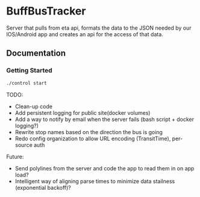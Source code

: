 # BuffBusTracker

Server that pulls from eta api, formats the data to the JSON needed by our IOS/Android app and creates an api for the access of that data.

## Documentation

### Getting Started

``` bash
./control start

```

  TODO:
  * Clean-up code
  * Add persistent logging for public site(docker volumes)
  * Add a way to notify by email when the server fails (bash script + docker logging?)
  * Rewrite stop names based on the direction the bus is going
  * Redo config organization to allow URL encoding (TransitTime), per-source auth

  Future:
  * Send polylines from the server and code the app to read them in on app load?
  * Intelligent way of aligning parse times to minimize data stailness (exponential backoff)?
